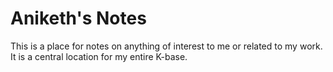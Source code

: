 # Aniketh's Notes

This is a place for notes on anything of interest to me or related to my work. It is a central location for my entire K-base.